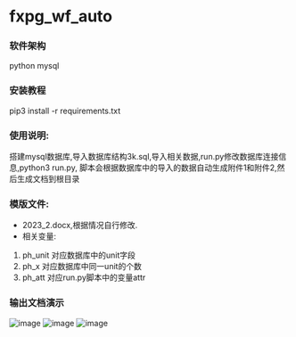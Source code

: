 # fxpg_wf_auto
### 软件架构
python
mysql

### 安装教程
pip3 install -r requirements.txt

### 使用说明:
搭建mysql数据库,导入数据库结构3k.sql,导入相关数据,run.py修改数据库连接信息,python3 run.py, 脚本会根据数据库中的导入的数据自动生成附件1和附件2,然后生成文档到根目录

### 模版文件:
+ 2023_2.docx,根据情况自行修改.
+ 相关变量:
1. ph_unit 对应数据库中的unit字段
2. ph_x 对应数据库中同一unit的个数
3. ph_att 对应run.py脚本中的变量attr

### 输出文档演示
![image](https://github.com/jojo874/fxpg_wf_auto/assets/57160501/f7144013-5674-4a84-9d5a-6bf659674908)
![image](https://github.com/jojo874/fxpg_wf_auto/assets/57160501/4293004e-3541-4efa-973f-05f2a96a8218)
![image](https://github.com/jojo874/fxpg_wf_auto/assets/57160501/00f2bbd1-121d-4b80-aff6-93b4e0887502)


